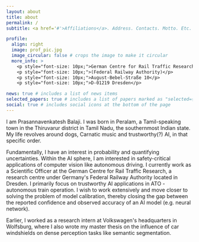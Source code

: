 ```yaml
---
layout: about
title: about
permalink: /
subtitle: <a href='#'>Affiliations</a>. Address. Contacts. Motto. Etc.

profile:
  align: right
  image: prof_pic.jpg
  image_circular: false # crops the image to make it circular
  more_info: >
    <p style="font-size: 10px;">German Centre for Rail Traffic Research</p>
    <p style="font-size: 10px;">(Federal Railway Authority)</p>
    <p style="font-size: 10px;">August-Bebel-Straße 10</p>
    <p style="font-size: 10px;">D-01219 Dresden</p>

news: true # includes a list of news items
selected_papers: true # includes a list of papers marked as "selected={true}"
social: true # includes social icons at the bottom of the page
---
```


I am Prasannavenkatesh Balaji. I was born in Peralam, a Tamil-speaking town in the Thiruvarur district in Tamil Nadu, the southernmost Indian state. My life revolves around dogs, Carnatic music and trustworthy(?) AI, in that specific order.

Fundamentally, I have an interest in probability and quantifying uncertainties. Within the AI sphere, I am interested in safety-critical applications of computer vision like autonomous driving. I currently work as a Scientific Officer at the German Centre for Rail Traffic Research, a research centre under Germany's Federal Railway Authority located in Dresden. I primarily focus on trustworthy AI applications in ATO - autonomous train operation. I wish to work extensively and move closer to solving the problem of model calibration, thereby closing the gap between the reported confidence and observed accuracy of an AI model (e.g. neural network).  

Earlier, I worked as a research intern at Volkswagen's headquarters in Wolfsburg, where I also wrote my master thesis on the influence of car windshields on dense perception tasks like semantic segmentation.
